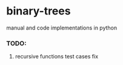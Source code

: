# binary-trees

manual and code implementations in python

### TODO:
1. recursive functions test cases fix
